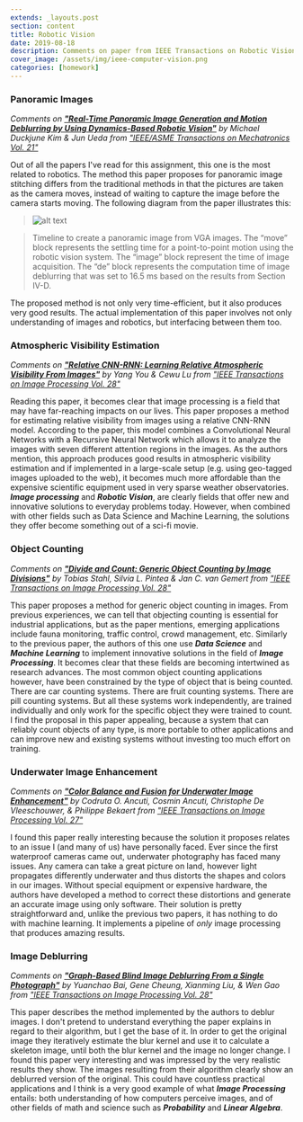```yaml
---
extends: _layouts.post
section: content
title: Robotic Vision
date: 2019-08-18
description: Comments on paper from IEEE Transactions on Robotic Vision
cover_image: /assets/img/ieee-computer-vision.png
categories: [homework]
---
```


### Panoramic Images
_Comments on [**"Real-Time Panoramic Image Generation and Motion Deblurring by Using Dynamics-Based Robotic Vision"**](https://ieeexplore.ieee.org/document/7362211) by Michael Duckjune Kim & Jun Ueda from ["IEEE/ASME Transactions on Mechatronics Vol. 21"](https://ieeexplore.ieee.org/xpl/tocresult.jsp?isnumber=7463574)_

Out of all the papers I've read for this assignment, this one is the most related to robotics. The method this paper proposes for panoramic image stitching differs from the traditional methods in that the pictures are taken as the camera moves, instead of waiting to capture the image before the camera starts moving. The following diagram from the paper illustrates this:

>![alt text](/assets/img/ieee-panoramic-diagram.png)

> Timeline to create a panoramic image from VGA images. The “move” block represents the settling time for a point-to-point motion using the robotic vision system. The “image” block represent the time of image acquisition. The “de” block represents the computation time of image deblurring that was set to 16.5 ms based on the results from Section IV-D.

The proposed method is not only very time-efficient, but it also produces very good results. The actual implementation of this paper involves not only understanding of images and robotics, but interfacing between them too.


### Atmospheric Visibility Estimation
_Comments on [**"Relative CNN-RNN: Learning Relative Atmospheric Visibility From Images"**](https://ieeexplore.ieee.org/document/8412582) by Yang You & Cewu Lu from ["IEEE Transactions on Image Processing Vol. 28"](https://ieeexplore.ieee.org/xpl/tocresult.jsp?isnumber=8468142&punumber=83)_

Reading this paper, it becomes clear that image processing is a field that may have far-reaching impacts on our lives. This paper proposes a method for estimating relative visibility from images using a relative CNN-RNN model. According to the paper, this model combines a Convolutional Neural Networks with a Recursive Neural Network which allows it to analyze the images with seven different attention regions in the images. As the authors mention, this approach produces good results in atmospheric visibility estimation and if implemented in a large-scale setup (e.g. using geo-tagged images uploaded to the web), it becomes much more affordable than the expensive scientific equipment used in very sparse weather observatories. **_Image processing_** and **_Robotic Vision_**, are clearly fields that offer new and innovative solutions to everyday problems today. However, when combined with other fields such as Data Science and Machine Learning, the solutions they offer become something out of a sci-fi movie.


### Object Counting
_Comments on [**"Divide and Count: Generic Object Counting by Image Divisions"**](https://ieeexplore.ieee.org/document/8488575) by Tobias Stahl, Silvia L. Pintea & Jan C. van Gemert from ["IEEE Transactions on Image Processing Vol. 28"](https://ieeexplore.ieee.org/xpl/tocresult.jsp?isnumber=8478029&punumber=83)_

This paper proposes a method for generic object counting in images. From previous experiences, we can tell that objecting counting is essential for industrial applications, but as the paper mentions, emerging applications include fauna monitoring, traffic control, crowd management, etc. Similarly to the previous paper, the authors of this one use **_Data Science_** and **_Machine Learning_** to implement innovative solutions in the field of **_Image Processing_**. It becomes clear that these fields are becoming intertwined as research advances. The most common object counting applications however, have been constrained by the type of object that is being counted. There are car counting systems. There are fruit counting systems. There are pill counting systems. But all these systems work independently, are trained individually and only work for the specific object they were trained to count. I find the proposal in this paper appealing, because a system that can reliably count objects of any type, is more portable to other applications and can improve new and existing systems without investing too much effort on training.


### Underwater Image Enhancement
_Comments on [**"Color Balance and Fusion for Underwater Image Enhancement"**](https://ieeexplore.ieee.org/document/8058463) by Codruta O. Ancuti, Cosmin Ancuti, Christophe De Vleeschouwer, & Philippe Bekaert from ["IEEE Transactions on Image Processing Vol. 27"](https://ieeexplore.ieee.org/xpl/tocresult.jsp?isnumber=8071125&punumber=83)_

I found this paper really interesting because the solution it proposes relates to an issue I (and many of us) have personally faced. Ever since the first waterproof cameras came out, underwater photography has faced many issues. Any camera can take a great picture on land, however light propagates differently underwater and thus distorts the shapes and colors in our images. Without special equipment or expensive hardware, the authors have developed a method to correct these distortions and generate an accurate image using only software. Their solution is pretty straightforward and, unlike the previous two papers, it has nothing to do with machine learning. It implements a pipeline of _only_ image processing that produces amazing results.


### Image Deblurring
_Comments on [**"Graph-Based Blind Image Deblurring From a Single Photograph"**](https://ieeexplore.ieee.org/document/8488519) by Yuanchao Bai, Gene Cheung, Xianming Liu, & Wen Gao from ["IEEE Transactions on Image Processing Vol. 28"](https://ieeexplore.ieee.org/xpl/tocresult.jsp?isnumber=8511005&punumber=83)_

This paper describes the method implemented by the authors to deblur images. I don't pretend to understand everything the paper explains in regard to their algorithm, but I get the base of it. In order to get the original image they iteratively estimate the blur kernel and use it to calculate a skeleton image, until both the blur kernel and the image no longer change. I found this paper very interesting and was impressed by the very realistic results they show. The images resulting from their algorithm clearly show an deblurred version of the original. This could have countless practical applications and I think is a very good example of what _**Image Processing**_ entails: both understanding of how computers perceive images, and of other fields of math and science such as _**Probability**_ and _**Linear Algebra**_.
